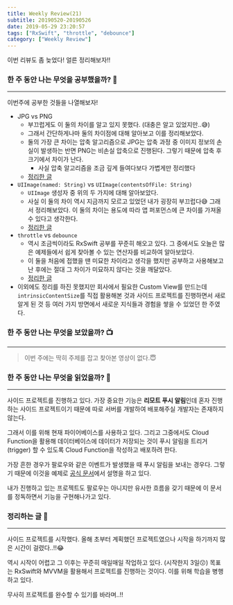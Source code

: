 ```yaml
---
title: Weekly Review(21)
subtitle: 20190520-20190526
date: 2019-05-29 23:20:57
tags: ["RxSwift", "throttle", "debounce"]
category: ["Weekly Review"]
---
```


이번 리뷰도 좀 늦었다! 얼른 정리해보자!!



### 한 주 동안 나는 무엇을 공부했을까? 📝

---

이번주에 공부한 것들을 나열해보자!

- JPG vs PNG
  - 부끄럽게도 이 둘의 차이를 알고 있지 못했다. (대충은 알고 있었지만..😅)
  - 그래서 간단하게나마 둘의 차이점에 대해 알아보고 이를 정리해보았다. 
  - 둘의 가장 큰 차이는 압축 알고리즘으로 JPG는 압축 과정 중 이미지 정보의 손실이 발생하는 반면 PNG는 비손실 압축으로 진행된다. 그렇기 때문에 압축 후 크기에서 차이가 난다.
    - 사실 압축 알고리즘을 조금 깊게 들여다보다 가볍게만 정리했다
  - [정리한 글](https://ehdrjsdlzzzz.github.io/2019/05/20/JPG-vs-PNG/)
- `UIImage(named: String)` vs `UIImage(contentsOfFile: String)`
  - `UIImage` 생성자 중 위의 두 가지에 대해 알아보았다. 
  - 사실 이 둘의 차이 역시 지금까지 모르고 있었던 내가 굉장히 부끄럽다😅 그래서 정리해보았다. 이 둘의 차이는 용도에 따라 앱 퍼포먼스에 큰 차이를 가져올 수 있다고 생각한다. 
  - [정리한 글](https://ehdrjsdlzzzz.github.io/2019/05/20/UIImage-named-String-vs-UIImage-contentsOfFile-String/)
- `throttle` vs `debounce`
  - 역시 조금씩이라도 RxSwift 공부를 꾸준히 해오고 있다. 그 중에서도 오늘은 많은 예제들에서 쉽게 찾아볼 수 있는 연산자를 비교하여 알아보았다. 
  - 이 둘을 처음에 접했을 땐 미묘한 차이라고 생각을 했지만 공부하고 사용해보고 난 후에는 절대 그 차이가 미묘하지 않다는 것을 깨달았다. 
  - [정리한 글](https://ehdrjsdlzzzz.github.io/2019/05/24/RxSwift-7/)
- 이외에도 정리를 하진 못했지만 회사에서 필요한 Custom View를 만드는데 `intrinsicContentSize`를 직접 활용해본 것과 사이드 프로젝트를 진행하면서 새로 알게 된 것 등 여러 가지 방면에서 새로운 지식들과 경험을 쌓을 수 있었던 한 주였다. 

### 한 주 동안 나는 무엇을 보았을까? 📺

---

> 이번 주에는 딱히 주제를 잡고 찾아본 영상이 없다.😇

### 한 주 동안 나는 무엇을 읽었을까? 📖

---

사이드 프로젝트를 진행하고 있다. 가장 중요한 기능은 **리모트 푸시 알림**인데 혼자 진행하는 사이드 프로젝트이기 때문에 따로 서버를 개발하여 배포해주실 개발자는 존재하지 않는다.

그래서 이를 위해 현재 파이어베이스를 사용하고 있다. 그리고 그중에서도 Cloud Function을 활용해 데이터베이스에 데이터가 저장되는 것이 푸시 알림을 트리거(trigger) 할 수 있도록 Cloud Function을 작성하고 배포하려 한다. 

가장 흔한 경우가 팔로우와 같은 이벤트가 발생했을 때 푸시 알림을 보내는 경우다. 그렇기 때문에 이것을 예제로 [공식 문서](https://firebase.google.com/docs/functions/use-cases?hl=ko)에서 설명을 하고 있다. 

내가 진행하고 있는 프로젝트도 팔로우는 아니지만 유사한 흐름을 갖기 때문에 이 문서를 정독하면서 기능을 구현해나가고 있다.

### 정리하는 글 🧐

---

사이드 프로젝트를 시작했다. 올해 초부터 계획했던 프로젝트였으나 시작을 하기까지 많은 시간이 걸렸다..!!😂

역시 시작이 어렵고 그 이후는 꾸준히 매일매일 작업하고 있다. (시작한지 3일😗) 목표는 RxSwift와 MVVM을 활용해서 프로젝트를 진행하는 것이다. 이를 위해 학습을 병행하고 있다. 

무사히 프로젝트를 완수할 수 있기를 바라며..!!

